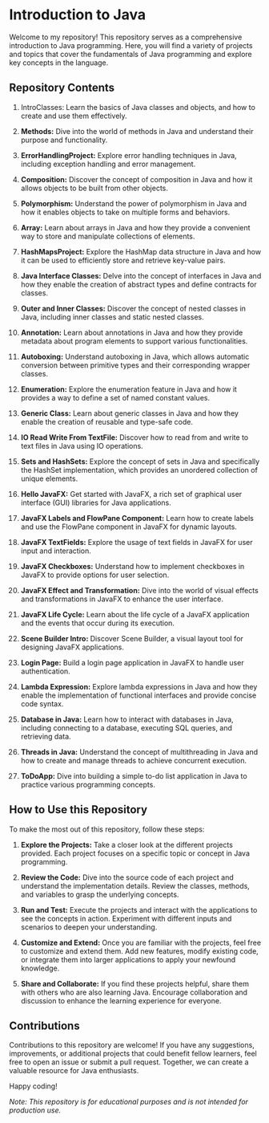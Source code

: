 # Introduction to Java
Welcome to my repository! This repository serves as a comprehensive introduction to Java programming. Here, you will find a variety of projects and topics that cover the fundamentals of Java programming and explore key concepts in the language.

## Repository Contents
1. IntroClasses: Learn the basics of Java classes and objects, and how to create and use them effectively.

2. **Methods:** Dive into the world of methods in Java and understand their purpose and functionality.

3. **ErrorHandlingProject:** Explore error handling techniques in Java, including exception handling and error management.

4. **Composition:** Discover the concept of composition in Java and how it allows objects to be built from other objects.

5. **Polymorphism:** Understand the power of polymorphism in Java and how it enables objects to take on multiple forms and behaviors.

6. **Array:** Learn about arrays in Java and how they provide a convenient way to store and manipulate collections of elements.

7. **HashMapsProject:** Explore the HashMap data structure in Java and how it can be used to efficiently store and retrieve key-value pairs.

8. **Java Interface Classes:** Delve into the concept of interfaces in Java and how they enable the creation of abstract types and define contracts for classes.

9. **Outer and Inner Classes:** Discover the concept of nested classes in Java, including inner classes and static nested classes.

10. **Annotation:** Learn about annotations in Java and how they provide metadata about program elements to support various functionalities.

11. **Autoboxing:** Understand autoboxing in Java, which allows automatic conversion between primitive types and their corresponding wrapper classes.

12. **Enumeration:** Explore the enumeration feature in Java and how it provides a way to define a set of named constant values.

13. **Generic Class:** Learn about generic classes in Java and how they enable the creation of reusable and type-safe code.

14. **IO Read Write From TextFile:** Discover how to read from and write to text files in Java using IO operations.

15. **Sets and HashSets:** Explore the concept of sets in Java and specifically the HashSet implementation, which provides an unordered collection of unique elements.

16. **Hello JavaFX:** Get started with JavaFX, a rich set of graphical user interface (GUI) libraries for Java applications.

17. **JavaFX Labels and FlowPane Component:** Learn how to create labels and use the FlowPane component in JavaFX for dynamic layouts.

18. **JavaFX TextFields:** Explore the usage of text fields in JavaFX for user input and interaction.

19. **JavaFX Checkboxes:** Understand how to implement checkboxes in JavaFX to provide options for user selection.

20. **JavaFX Effect and Transformation:** Dive into the world of visual effects and transformations in JavaFX to enhance the user interface.

21. **JavaFX Life Cycle:** Learn about the life cycle of a JavaFX application and the events that occur during its execution.

22. **Scene Builder Intro:** Discover Scene Builder, a visual layout tool for designing JavaFX applications.

23. **Login Page:** Build a login page application in JavaFX to handle user authentication.

24. **Lambda Expression:** Explore lambda expressions in Java and how they enable the implementation of functional interfaces and provide concise code syntax.

25. **Database in Java:** Learn how to interact with databases in Java, including connecting to a database, executing SQL queries, and retrieving data.

26. **Threads in Java:** Understand the concept of multithreading in Java and how to create and manage threads to achieve concurrent execution.

27. **ToDoApp:** Dive into building a simple to-do list application in Java to practice various programming concepts.

## How to Use this Repository
To make the most out of this repository, follow these steps:

1. **Explore the Projects:** Take a closer look at the different projects provided. Each project focuses on a specific topic or concept in Java programming.

2. **Review the Code:** Dive into the source code of each project and understand the implementation details. Review the classes, methods, and variables to grasp the underlying concepts.

3. **Run and Test:** Execute the projects and interact with the applications to see the concepts in action. Experiment with different inputs and scenarios to deepen your understanding.

4. **Customize and Extend:** Once you are familiar with the projects, feel free to customize and extend them. Add new features, modify existing code, or integrate them into larger applications to apply your newfound knowledge.

5. **Share and Collaborate:** If you find these projects helpful, share them with others who are also learning Java. Encourage collaboration and discussion to enhance the learning experience for everyone.

## Contributions
Contributions to this repository are welcome! If you have any suggestions, improvements, or additional projects that could benefit fellow learners, feel free to open an issue or submit a pull request. Together, we can create a valuable resource for Java enthusiasts.

Happy coding!

*Note: This repository is for educational purposes and is not intended for production use.*
